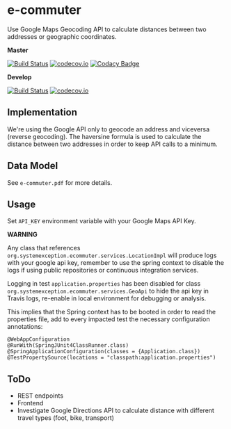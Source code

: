 # e-commuter
Use Google Maps Geocoding API to calculate distances between two addresses or geographic coordinates.

**Master**

[![Build Status](https://travis-ci.org/lcappuccio/e-commuter.svg?branch=master)](https://travis-ci.org/lcappuccio/e-commuter)
[![codecov.io](https://codecov.io/github/lcappuccio/e-commuter/coverage.svg?branch=master)](https://codecov.io/github/lcappuccio/e-commuter?branch=master)
[![Codacy Badge](https://api.codacy.com/project/badge/Grade/ada9114fdc1a48ad93f6824fd40bbead)](https://www.codacy.com/app/lcappuccio/e-commuter?utm_source=github.com&amp;utm_medium=referral&amp;utm_content=lcappuccio/e-commuter&amp;utm_campaign=Badge_Grade)

**Develop**

[![Build Status](https://travis-ci.org/lcappuccio/e-commuter.svg?branch=develop)](https://travis-ci.org/lcappuccio/e-commuter)
[![codecov.io](https://codecov.io/github/lcappuccio/e-commuter/coverage.svg?branch=develop)](https://codecov.io/github/lcappuccio/e-commuter?branch=develop)

## Implementation

We're using the Google API only to geocode an address and viceversa (reverse geocoding).
The haversine formula is used to calculate the distance between two addresses in order to keep API calls to a minimum.

## Data Model

See `e-commuter.pdf` for more details.

## Usage

Set `API_KEY` environment variable with your Google Maps API Key.

**WARNING**

Any class that references `org.systemexception.ecommuter.services.LocationImpl` will produce logs with your google
api key, remember to use the spring context to disable the logs if using public repositories or continuous
integration services.

Logging in test `application.properties` has been disabled for class `org.systemexception.ecommuter.services.GeoApi`
to hide the api key in Travis logs, re-enable in local environment for debugging or analysis.

This implies that the Spring context has to be booted in order to read the properties file, add to every impacted
test the necessary configuration annotations:

```
@WebAppConfiguration
@RunWith(SpringJUnit4ClassRunner.class)
@SpringApplicationConfiguration(classes = {Application.class})
@TestPropertySource(locations = "classpath:application.properties")
```

## ToDo

- REST endpoints
- Frontend
- Investigate Google Directions API to calculate distance with different travel types (foot, bike, transport)
